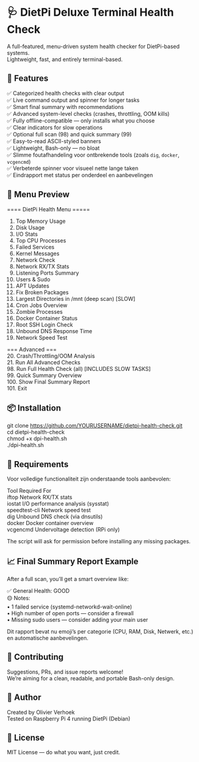 # 🩺 DietPi Deluxe Terminal Health Check

A full-featured, menu-driven system health checker for DietPi-based systems.  
Lightweight, fast, and entirely terminal-based.  

## 🚀 Features

✅ Categorized health checks with clear output  
✅ Live command output and spinner for longer tasks  
✅ Smart final summary with recommendations  
✅ Advanced system-level checks (crashes, throttling, OOM kills)  
✅ Fully offline-compatible — only installs what you choose  
✅ Clear indicators for slow operations  
✅ Optional full scan (98) and quick summary (99)  
✅ Easy-to-read ASCII-styled banners  
✅ Lightweight, Bash-only — no bloat  
✅ Slimme foutafhandeling voor ontbrekende tools (zoals `dig`, `docker`, `vcgencmd`)  
✅ Verbeterde spinner voor visueel nette lange taken  
✅ Eindrapport met status per onderdeel en aanbevelingen  


## 📸 Menu Preview

==== DietPi Health Menu =====
  1.  Top Memory Usage
  2.  Disk Usage
  3.  I/O Stats
  4.  Top CPU Processes
  5.  Failed Services
  6.  Kernel Messages
  7.  Network Check
  8.  Network RX/TX Stats
  9.  Listening Ports Summary
 10.  Users & Sudo
 11.  APT Updates
 12.  Fix Broken Packages
 13.  Largest Directories in /mnt (deep scan) [SLOW]
 14.  Cron Jobs Overview
 15.  Zombie Processes
 16.  Docker Container Status
 17.  Root SSH Login Check
 18.  Unbound DNS Response Time
 19.  Network Speed Test

=== Advanced ===    
 20.  Crash/Throttling/OOM Analysis  
 21.  Run All Advanced Checks  
 98.  Run Full Health Check (all) [INCLUDES SLOW TASKS]  
 99.  Quick Summary Overview  
100.  Show Final Summary Report  
101.  Exit  

## 📦 Installation

git clone https://github.com/YOURUSERNAME/dietpi-health-check.git  
cd dietpi-health-check  
chmod +x dpi-health.sh  
./dpi-health.sh  

## 🔧 Requirements

Voor volledige functionaliteit zijn onderstaande tools aanbevolen:

Tool	Required For  
iftop	Network RX/TX stats  
iostat	I/O performance analysis (sysstat)  
speedtest-cli	Network speed test  
dig	Unbound DNS check (via dnsutils)  
docker	Docker container overview   
vcgencmd	Undervoltage detection (RPi only)  

The script will ask for permission before installing any missing packages.

## 📈 Final Summary Report Example

After a full scan, you’ll get a smart overview like:  

✅ General Health: GOOD  
🟡 Notes:  
• 1 failed service (systemd-networkd-wait-online)  
• High number of open ports — consider a firewall  
• Missing sudo users — consider adding your main user  

Dit rapport bevat nu emoji’s per categorie (CPU, RAM, Disk, Netwerk, etc.) en automatische aanbevelingen.

## 🤝 Contributing

Suggestions, PRs, and issue reports welcome!  
We’re aiming for a clean, readable, and portable Bash-only design.  

## 🧠 Author

Created by Olivier Verhoek  
Tested on Raspberry Pi 4 running DietPi (Debian)  

## 📜 License

MIT License — do what you want, just credit.
